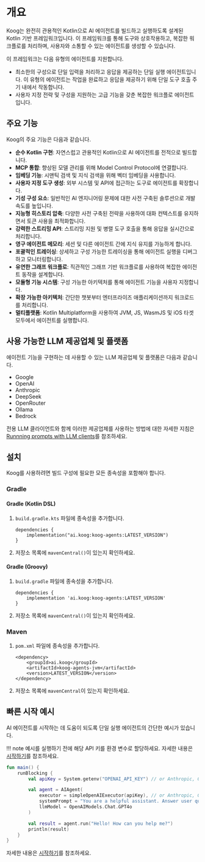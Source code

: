 # 개요

Koog는 완전히 관용적인 Kotlin으로 AI 에이전트를 빌드하고 실행하도록 설계된 Kotlin 기반 프레임워크입니다. 이 프레임워크를 통해 도구와 상호작용하고, 복잡한 워크플로를 처리하며, 사용자와 소통할 수 있는 에이전트를 생성할 수 있습니다.

이 프레임워크는 다음 유형의 에이전트를 지원합니다.

*   최소한의 구성으로 단일 입력을 처리하고 응답을 제공하는 단일 실행 에이전트입니다. 이 유형의 에이전트는 작업을 완료하고 응답을 제공하기 위해 단일 도구 호출 주기 내에서 작동합니다.
*   사용자 지정 전략 및 구성을 지원하는 고급 기능을 갖춘 복잡한 워크플로 에이전트입니다.

## 주요 기능

Koog의 주요 기능은 다음과 같습니다.

-   **순수 Kotlin 구현**: 자연스럽고 관용적인 Kotlin으로 AI 에이전트를 전적으로 빌드합니다.
-   **MCP 통합**: 향상된 모델 관리를 위해 Model Control Protocol에 연결합니다.
-   **임베딩 기능**: 시맨틱 검색 및 지식 검색을 위해 벡터 임베딩을 사용합니다.
-   **사용자 지정 도구 생성**: 외부 시스템 및 API에 접근하는 도구로 에이전트를 확장합니다.
-   **기성 구성 요소**: 일반적인 AI 엔지니어링 문제에 대한 사전 구축된 솔루션으로 개발 속도를 높입니다.
-   **지능형 히스토리 압축**: 다양한 사전 구축된 전략을 사용하여 대화 컨텍스트를 유지하면서 토큰 사용을 최적화합니다.
-   **강력한 스트리밍 API**: 스트리밍 지원 및 병렬 도구 호출을 통해 응답을 실시간으로 처리합니다.
-   **영구 에이전트 메모리**: 세션 및 다른 에이전트 간에 지식 유지를 가능하게 합니다.
-   **포괄적인 트레이싱**: 상세하고 구성 가능한 트레이싱을 통해 에이전트 실행을 디버그하고 모니터링합니다.
-   **유연한 그래프 워크플로**: 직관적인 그래프 기반 워크플로를 사용하여 복잡한 에이전트 동작을 설계합니다.
-   **모듈형 기능 시스템**: 구성 가능한 아키텍처를 통해 에이전트 기능을 사용자 지정합니다.
-   **확장 가능한 아키텍처**: 간단한 챗봇부터 엔터프라이즈 애플리케이션까지 워크로드를 처리합니다.
-   **멀티플랫폼**: Kotlin Multiplatform을 사용하여 JVM, JS, WasmJS 및 iOS 타겟 모두에서 에이전트를 실행합니다.

## 사용 가능한 LLM 제공업체 및 플랫폼

에이전트 기능을 구현하는 데 사용할 수 있는 LLM 제공업체 및 플랫폼은 다음과 같습니다.

-   Google
-   OpenAI
-   Anthropic
-   DeepSeek
-   OpenRouter
-   Ollama
-   Bedrock

전용 LLM 클라이언트와 함께 이러한 제공업체를 사용하는 방법에 대한 자세한 지침은 [Runnning prompts with LLM clients](prompt-api.md#running-prompts-with-llm-clients)를 참조하세요.

## 설치

Koog를 사용하려면 빌드 구성에 필요한 모든 종속성을 포함해야 합니다.

### Gradle

#### Gradle (Kotlin DSL)

1.  `build.gradle.kts` 파일에 종속성을 추가합니다.

    ```
    dependencies {
        implementation("ai.koog:koog-agents:LATEST_VERSION")
    }
    ```

2.  저장소 목록에 `mavenCentral()`이 있는지 확인하세요.

#### Gradle (Groovy)

1.  `build.gradle` 파일에 종속성을 추가합니다.

    ```
    dependencies {
        implementation 'ai.koog:koog-agents:LATEST_VERSION'
    }
    ```

2.  저장소 목록에 `mavenCentral()`이 있는지 확인하세요.

### Maven

1.  `pom.xml` 파일에 종속성을 추가합니다.

    ```
    <dependency>
        <groupId>ai.koog</groupId>
        <artifactId>koog-agents-jvm</artifactId>
        <version>LATEST_VERSION</version>
    </dependency>
    ```

2.  저장소 목록에 `mavenCentral`이 있는지 확인하세요.

## 빠른 시작 예시

AI 에이전트를 시작하는 데 도움이 되도록 단일 실행 에이전트의 간단한 예시가 있습니다.

!!! note
    예시를 실행하기 전에 해당 API 키를 환경 변수로 할당하세요. 자세한 내용은 [시작하기](single-run-agents.md)를 참조하세요.

<!--- INCLUDE
import ai.koog.agents.core.agent.AIAgent
import ai.koog.prompt.executor.clients.openai.OpenAIModels
import ai.koog.prompt.executor.llms.all.simpleOpenAIExecutor
import kotlinx.coroutines.runBlocking
-->
```kotlin
fun main() {
    runBlocking {
        val apiKey = System.getenv("OPENAI_API_KEY") // or Anthropic, Google, OpenRouter, etc.

        val agent = AIAgent(
            executor = simpleOpenAIExecutor(apiKey), // or Anthropic, Google, OpenRouter, etc.
            systemPrompt = "You are a helpful assistant. Answer user questions concisely.",
            llmModel = OpenAIModels.Chat.GPT4o
        )

        val result = agent.run("Hello! How can you help me?")
        println(result)
    }
}
```
<!--- KNIT example-index-01.kt -->
자세한 내용은 [시작하기](single-run-agents.md)를 참조하세요.